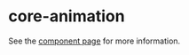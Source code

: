 core-animation
==============

See the [component page](https://polymer-project.org/docs/elements/core-elements.html#core-animation) for more information.
